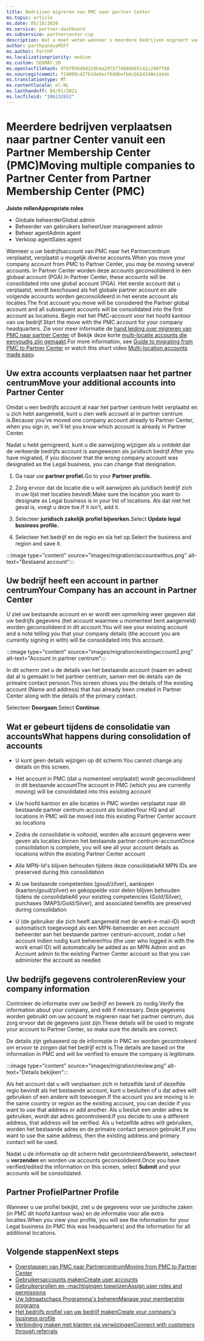 ```yaml
---
title: Bedrijven migreren van PMC naar partner Center
ms.topic: article
ms.date: 05/18/2020
ms.service: partner-dashboard
ms.subservice: partnercenter-csp
description: Wat u moet weten wanneer u meerdere bedrijven migreert van het Partner Membership Center (PMC) naar het partner centrum en consolideert u deze in een algemeen partner account.
author: parthpandyaMSFT
ms.author: ParthP
ms.localizationpriority: medium
ms.custom: SEOMAY.20
ms.openlocfilehash: 0787056d8d32db4a2975f7488bb65141c240ff88
ms.sourcegitcommit: f24089cd27b1de6ecf6ddbefb6cbb2d340e144de
ms.translationtype: MT
ms.contentlocale: nl-NL
ms.lasthandoff: 04/01/2021
ms.locfileid: "106132652"
---
```

# <a name="moving-multiple-companies-to-partner-center-from-partner-membership-center-pmc"></a><span data-ttu-id="a0b71-103">Meerdere bedrijven verplaatsen naar partner Center vanuit een Partner Membership Center (PMC)</span><span class="sxs-lookup"><span data-stu-id="a0b71-103">Moving multiple companies to Partner Center from Partner Membership Center (PMC)</span></span>

<span data-ttu-id="a0b71-104">**Juiste rollen**</span><span class="sxs-lookup"><span data-stu-id="a0b71-104">**Appropriate roles**</span></span>

- <span data-ttu-id="a0b71-105">Globale beheerder</span><span class="sxs-lookup"><span data-stu-id="a0b71-105">Global admin</span></span>
- <span data-ttu-id="a0b71-106">Beheerder van gebruikers beheer</span><span class="sxs-lookup"><span data-stu-id="a0b71-106">User management admin</span></span>
- <span data-ttu-id="a0b71-107">Beheer agent</span><span class="sxs-lookup"><span data-stu-id="a0b71-107">Admin agent</span></span>
- <span data-ttu-id="a0b71-108">Verkoop agent</span><span class="sxs-lookup"><span data-stu-id="a0b71-108">Sales agent</span></span>

<span data-ttu-id="a0b71-109">Wanneer u uw bedrijfsaccount van PMC naar het Partnercentrum verplaatst, verplaatst u mogelijk diverse accounts.</span><span class="sxs-lookup"><span data-stu-id="a0b71-109">When you move your company account from PMC to Partner Center, you may be moving several accounts.</span></span> <span data-ttu-id="a0b71-110">In Partner Center worden deze accounts geconsolideerd in één globaal account (PGA).</span><span class="sxs-lookup"><span data-stu-id="a0b71-110">In Partner Center, these accounts will be consolidated into one global account (PGA).</span></span> <span data-ttu-id="a0b71-111">Het eerste account dat u verplaatst, wordt beschouwd als het globale partner account en alle volgende accounts worden geconsolideerd in het eerste account als locaties.</span><span class="sxs-lookup"><span data-stu-id="a0b71-111">The first account you move will be considered the Partner global account and all subsequent accounts will be consolidated into the first account as locations.</span></span> <span data-ttu-id="a0b71-112">Begin met het PMC-account voor het hoofd kantoor van uw bedrijf.</span><span class="sxs-lookup"><span data-stu-id="a0b71-112">Start the move with the PMC account for your company headquarters.</span></span> <span data-ttu-id="a0b71-113">Zie voor meer informatie de [hand leiding over migreren van PMC naar partner Center](guide-to-migration.md) of Bekijk deze korte [multi-locatie accounts die eenvoudig zijn gemaakt](https://vimeo.com/290335248).</span><span class="sxs-lookup"><span data-stu-id="a0b71-113">For more information, see [Guide to migrating from PMC to Partner Center](guide-to-migration.md) or watch this short video [Multi-location accounts made easy](https://vimeo.com/290335248).</span></span>

## <a name="move-your-additional-accounts-into-partner-center"></a><span data-ttu-id="a0b71-114">Uw extra accounts verplaatsen naar het partner centrum</span><span class="sxs-lookup"><span data-stu-id="a0b71-114">Move your additional accounts into Partner Center</span></span>

<span data-ttu-id="a0b71-115">Omdat u een bedrijfs account al naar het partner centrum hebt verplaatst en u zich hebt aangemeld, kunt u zien welk account al in partner centrum is.</span><span class="sxs-lookup"><span data-stu-id="a0b71-115">Because you've moved one company account already to Partner Center, when you sign in, we'll let you know which account is already in Partner Center.</span></span>

<span data-ttu-id="a0b71-116">Nadat u hebt gemigreerd, kunt u die aanwijzing wijzigen als u ontdekt dat de verkeerde bedrijfs account is aangewezen als juridisch bedrijf.</span><span class="sxs-lookup"><span data-stu-id="a0b71-116">After you have migrated, if you discover that the wrong company account was designated as the Legal business, you can change that designation.</span></span>

1. <span data-ttu-id="a0b71-117">Ga naar uw **partner profiel.**</span><span class="sxs-lookup"><span data-stu-id="a0b71-117">Go to your **Partner profile.**</span></span>

2. <span data-ttu-id="a0b71-118">Zorg ervoor dat de locatie die u wilt aanwijzen als juridisch bedrijf zich in uw lijst met locaties bevindt.</span><span class="sxs-lookup"><span data-stu-id="a0b71-118">Make sure the location you want to designate as Legal business is in your list of locations.</span></span> <span data-ttu-id="a0b71-119">Als dat niet het geval is, voegt u deze toe.</span><span class="sxs-lookup"><span data-stu-id="a0b71-119">If it isn't, add it.</span></span>

3. <span data-ttu-id="a0b71-120">Selecteer **juridisch zakelijk profiel bijwerken.**</span><span class="sxs-lookup"><span data-stu-id="a0b71-120">Select **Update legal business profile.**</span></span>

4. <span data-ttu-id="a0b71-121">Selecteer het bedrijf en de regio en sla het op.</span><span class="sxs-lookup"><span data-stu-id="a0b71-121">Select the business and region and save it.</span></span>

:::image type="content" source="images/migration/accountwithus.png" alt-text="Bestaand account":::

## <a name="your-company-has-an-account-in-partner-center"></a><span data-ttu-id="a0b71-123">Uw bedrijf heeft een account in partner centrum</span><span class="sxs-lookup"><span data-stu-id="a0b71-123">Your Company has an account in Partner Center</span></span>

<span data-ttu-id="a0b71-124">U ziet uw bestaande account en er wordt een opmerking weer gegeven dat uw bedrijfs gegevens (het account waarmee u momenteel bent aangemeld) worden geconsolideerd in dit account.</span><span class="sxs-lookup"><span data-stu-id="a0b71-124">You will see your existing account and a note telling you that your company details (the account you are currently signing in with) will be consolidated into this account.</span></span>

:::image type="content" source="images/migration/existingaccount2.png" alt-text="Account in partner centrum":::

<span data-ttu-id="a0b71-126">In dit scherm ziet u de details van het bestaande account (naam en adres) dat al is gemaakt in het partner centrum, samen met de details van de primaire contact persoon.</span><span class="sxs-lookup"><span data-stu-id="a0b71-126">This screen shows you the details of the existing account (Name and address) that has already been created in Partner Center along with the details of the primary contact.</span></span>

<span data-ttu-id="a0b71-127">Selecteer **Doorgaan**.</span><span class="sxs-lookup"><span data-stu-id="a0b71-127">Select **Continue**.</span></span>

## <a name="what-happens-during-consolidation-of-accounts"></a><span data-ttu-id="a0b71-128">Wat er gebeurt tijdens de consolidatie van accounts</span><span class="sxs-lookup"><span data-stu-id="a0b71-128">What happens during consolidation of accounts</span></span>

- <span data-ttu-id="a0b71-129">U kunt geen details wijzigen op dit scherm.</span><span class="sxs-lookup"><span data-stu-id="a0b71-129">You cannot change any details on this screen.</span></span>

- <span data-ttu-id="a0b71-130">Het account in PMC (dat u momenteel verplaatst) wordt geconsolideerd in dit bestaande account</span><span class="sxs-lookup"><span data-stu-id="a0b71-130">The account in PMC (which you are currently moving) will be consolidated into this existing account</span></span>

- <span data-ttu-id="a0b71-131">Uw hoofd kantoor en alle locaties in PMC worden verplaatst naar dit bestaande partner centrum-account als locaties</span><span class="sxs-lookup"><span data-stu-id="a0b71-131">Your HQ and all locations in PMC will be moved into this existing Partner Center account as locations</span></span>

- <span data-ttu-id="a0b71-132">Zodra de consolidatie is voltooid, worden alle account gegevens weer geven als locaties binnen het bestaande partner centrum-account</span><span class="sxs-lookup"><span data-stu-id="a0b71-132">Once consolidation is complete, you will see all your account details as locations within the existing Partner Center account</span></span>

- <span data-ttu-id="a0b71-133">Alle MPN-Id's blijven behouden tijdens deze consolidatie</span><span class="sxs-lookup"><span data-stu-id="a0b71-133">All MPN IDs are preserved during this consolidation</span></span>

- <span data-ttu-id="a0b71-134">Al uw bestaande competenties (goud/zilver), aankopen (kaarten/goud/zilver) en gekoppelde voor delen blijven behouden tijdens de consolidatie</span><span class="sxs-lookup"><span data-stu-id="a0b71-134">All your existing competencies (Gold/Silver), purchases (MAPS/Gold/Silver), and associated benefits are preserved during consolidation</span></span>

- <span data-ttu-id="a0b71-135">U (de gebruiker die zich heeft aangemeld met de werk-e-mail-ID) wordt automatisch toegevoegd als een MPN-beheerder en een account beheerder aan het bestaande partner centrum-account, zodat u het account indien nodig kunt beheren</span><span class="sxs-lookup"><span data-stu-id="a0b71-135">You (the user who logged in with the work email ID) will automatically be added as an MPN Admin and an Account admin to the existing Partner Center account so that you can administer the account as needed</span></span>

## <a name="review-your-company-information"></a><span data-ttu-id="a0b71-136">Uw bedrijfs gegevens controleren</span><span class="sxs-lookup"><span data-stu-id="a0b71-136">Review your company information</span></span>

<span data-ttu-id="a0b71-137">Controleer de informatie over uw bedrijf en bewerk zo nodig.</span><span class="sxs-lookup"><span data-stu-id="a0b71-137">Verify the information about your company, and edit if necessary.</span></span>  <span data-ttu-id="a0b71-138">Deze gegevens worden gebruikt om uw account te migreren naar het partner centrum, dus zorg ervoor dat de gegevens juist zijn.</span><span class="sxs-lookup"><span data-stu-id="a0b71-138">These details will be used to migrate your account to Partner Center, so make sure the details are correct.</span></span>

<span data-ttu-id="a0b71-139">De details zijn gebaseerd op de informatie in PMC en worden gecontroleerd om ervoor te zorgen dat het bedrijf echt is.</span><span class="sxs-lookup"><span data-stu-id="a0b71-139">The details are based on the information in PMC and will be verified to ensure the company is legitimate.</span></span>


:::image type="content" source="images/migration/review.png" alt-text="Details bekijken":::

<span data-ttu-id="a0b71-141">Als het account dat u wilt verplaatsen zich in hetzelfde land of dezelfde regio bevindt als het bestaande account, kunt u besluiten of u dat adres wilt gebruiken of een andere wilt toevoegen.</span><span class="sxs-lookup"><span data-stu-id="a0b71-141">If the account you are moving is in the same country or region as the existing account, you can decide if you want to use that address or add another.</span></span> <span data-ttu-id="a0b71-142">Als u besluit een ander adres te gebruiken, wordt dat adres gecontroleerd.</span><span class="sxs-lookup"><span data-stu-id="a0b71-142">If you decide to use a different address, that address will be verified.</span></span> <span data-ttu-id="a0b71-143">Als u hetzelfde adres wilt gebruiken, worden het bestaande adres en de primaire contact persoon gebruikt.</span><span class="sxs-lookup"><span data-stu-id="a0b71-143">If you want to use the same address, then the existing address and primary contact will be used.</span></span>

<span data-ttu-id="a0b71-144">Nadat u de informatie op dit scherm hebt gecontroleerd/bewerkt, selecteert u **verzenden** en worden uw accounts geconsolideerd.</span><span class="sxs-lookup"><span data-stu-id="a0b71-144">Once you have verified/edited the information on this screen, select **Submit** and your accounts will be consolidated.</span></span>

## <a name="partner-profile"></a><span data-ttu-id="a0b71-145">Partner Profiel</span><span class="sxs-lookup"><span data-stu-id="a0b71-145">Partner Profile</span></span>

<span data-ttu-id="a0b71-146">Wanneer u uw profiel bekijkt, ziet u de gegevens voor uw juridische zaken (in PMC dit hoofd kantoor was) en de informatie voor alle extra locaties.</span><span class="sxs-lookup"><span data-stu-id="a0b71-146">When you view your profile, you will see the information for your Legal business (in PMC this was headquarters) and the information for all additional locations.</span></span>

## <a name="next-steps"></a><span data-ttu-id="a0b71-147">Volgende stappen</span><span class="sxs-lookup"><span data-stu-id="a0b71-147">Next steps</span></span>

- [<span data-ttu-id="a0b71-148">Overstappen van PMC naar Partnercentrum</span><span class="sxs-lookup"><span data-stu-id="a0b71-148">Moving from PMC to Partner Center</span></span>](move-pmc-pc-map.md)
- [<span data-ttu-id="a0b71-149">Gebruikersaccounts maken</span><span class="sxs-lookup"><span data-stu-id="a0b71-149">Create user accounts</span></span>](create-user-accounts-and-set-permissions.md)
- [<span data-ttu-id="a0b71-150">Gebruikersrollen en -machtigingen toewijzen</span><span class="sxs-lookup"><span data-stu-id="a0b71-150">Assign user roles and permissions</span></span>](permissions-overview.md)
- [<span data-ttu-id="a0b71-151">Uw lidmaatschaps Programma's beheren</span><span class="sxs-lookup"><span data-stu-id="a0b71-151">Manage your membership programs</span></span>](renew-mpn-offers.md)
- [<span data-ttu-id="a0b71-152">Het bedrijfs profiel van uw bedrijf maken</span><span class="sxs-lookup"><span data-stu-id="a0b71-152">Create your company's business profile</span></span>](create-a-marketing-profile.md)
- [<span data-ttu-id="a0b71-153">Verbinding maken met klanten via verwijzingen</span><span class="sxs-lookup"><span data-stu-id="a0b71-153">Connect with customers through referrals</span></span>](manage-leads.md)
